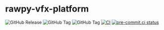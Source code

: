 # rawpy-vfx-platform

![GitHub Release](https://img.shields.io/github/v/release/Glatzel/rawpy-vfx?label=VFX%20Reference%20Platform)
![GitHub Tag](https://img.shields.io/github/v/tag/letmaik/rawpy?label=rawpy)
![GitHub Tag](https://img.shields.io/github/v/tag/LibRaw/LibRaw?label=LibRaw)
[![CI](https://github.com/Glatzel/rawpy-vfx/actions/workflows/ci.yml/badge.svg?branch=main&event=push)](https://github.com/Glatzel/rawpy-vfx/actions/workflows/ci.yml)
[![pre-commit.ci status](https://results.pre-commit.ci/badge/github/Glatzel/rawpy-vfx/main.svg)](https://results.pre-commit.ci/latest/github/Glatzel/rawpy-vfx/main)
